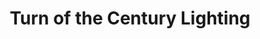 ---
title: "Turn of the Century Lighting"
url: /clinton/turn-of-the-century-lighting/
shop: antiques
---